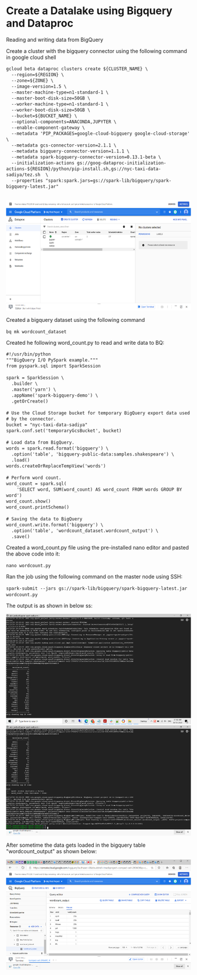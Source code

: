 # Create a Datalake using Bigquery and Dataproc

Reading and writing data from BigQuery

Create a cluster with the bigquery connector using the following command in google cloud shell

```
gcloud beta dataproc clusters create ${CLUSTER_NAME} \
  --region=${REGION} \
  --zone=${ZONE} \
  --image-version=1.5 \
  --master-machine-type=n1-standard-1 \
  --master-boot-disk-size=50GB \
  --worker-machine-type=n1-standard-1 \
  --worker-boot-disk-size=50GB \
  --bucket=${BUCKET_NAME} \
  --optional-components=ANACONDA,JUPYTER \
  --enable-component-gateway \
  --metadata 'PIP_PACKAGES=google-cloud-bigquery google-cloud-storage' \
  --metadata gcs-connector-version=2.1.1 \
  --metadata bigquery-connector-version=1.1.1 \
  --metadata spark-bigquery-connector-version=0.13.1-beta \
  --initialization-actions gs://goog-dataproc-initialization-actions-${REGION}/python/pip-install.sh,gs://nyc-taxi-data-sadiya/tez.sh  \
  --properties "spark:spark.jars=gs://spark-lib/bigquery/spark-bigquery-latest.jar" 
  
  ```
<kbd>
<img src="https://github.com/Sadiya-Dalvi/SDProfile/blob/main/Images/cluster_to_Read_data_Frombq.png" alt="Create Cluster" width="700" height="300">
</kbd>


Created a bigquery dataset using the following command

`bq mk wordcount_dataset`

Created he following word_count.py to read and write data to BQ:

```
#!/usr/bin/python
"""BigQuery I/O PySpark example."""
from pyspark.sql import SparkSession

spark = SparkSession \
  .builder \
  .master('yarn') \
  .appName('spark-bigquery-demo') \
  .getOrCreate()

# Use the Cloud Storage bucket for temporary BigQuery export data used
# by the connector.
bucket = "nyc-taxi-data-sadiya"
spark.conf.set('temporaryGcsBucket', bucket)

# Load data from BigQuery.
words = spark.read.format('bigquery') \
  .option('table', 'bigquery-public-data:samples.shakespeare') \
  .load()
words.createOrReplaceTempView('words')

# Perform word count.
word_count = spark.sql(
    'SELECT word, SUM(word_count) AS word_count FROM words GROUP BY word')
word_count.show()
word_count.printSchema()

# Saving the data to BigQuery
word_count.write.format('bigquery') \
  .option('table', 'wordcount_dataset.wordcount_output') \
  .save()
  ```

Created a word_count.py file using the pre-installed nano editor and pasted the above code into it:

`nano wordcount.py`

Ran the job using the following command on the master node using SSH:

`spark-submit --jars gs://spark-lib/bigquery/spark-bigquery-latest.jar wordcount.py`

The output is as shown in below ss:

<kbd>
<img src="https://github.com/Sadiya-Dalvi/SDProfile/blob/main/Images/bigquery-datproc-shakespeare.png" alt="bq1" width="700" height="300">
</kbd>

<kbd>
<img src="https://github.com/Sadiya-Dalvi/SDProfile/blob/main/Images/bigquery-datproc-shakespeare2.png" alt="bq2" width="700" height="300">
</kbd>

After sometime the data gets loaded in the bigquery table "wordcount_output" as shown below:

<kbd>
<img src="https://github.com/Sadiya-Dalvi/SDProfile/blob/main/Images/wordcount_data_loaded_in_bigquery.png" alt="bq-output" width="700" height="300">
</kbd>

